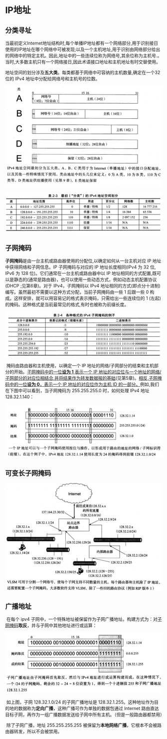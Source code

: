 # IP地址

## 分类寻址

​	当最初定义Intemet地址结构时,每个单播IP地址都有一个网络部分,用于识别接日使用的IP地址在哪个网络中可被发现;以及一个主机地址,用于识别由网络部分给出的网络中的特定主机。因此,地址中的一些连续位称为网络号,其余位称为主机号.。当时,大多数主机只有一个网络接日,因此术语接口地址和主机地址有时交替使用。

​	地址空间的划分涉及**五大类**。每类都基于网络中可容纳的主机数量,确定在一个32 位的 IPv4 地址中分配给网络号和主机号的位数。

![image-20250112162045113](markdownimage/image-20250112162045113.png)

![image-20250112162437280](markdownimage/image-20250112162437280.png)



## 子网掩码

​		**子网掩码**是由一台主机或路由器使用的分配位,以确定如何从一台主机对应 IP 地址中获得网络和子网信息。IP 子网掩码与对应的 IP 地址长度相同(IPv4 为 32 位, IPv6 为 128 位)。它们通常在一台主机或路由器中以 IP 地址相同的方式配置,既可以是静态的(通常是路由器)，也可以使用一些动态方式，例如动态主机配置协议(DHCP ;见第6章)。对于 IPv4，子网掩码以 IPv4 地址相同的方式(即点分十进制)编写。虽然最初不需要以这种方式分配，当前子网掩码由一些 1 后跟一些 0 构成。这样安排，就可以用容易记的格式表示掩码，只需给出一些连续位的 1 (左起)的掩码。这种格式是当前最常见的格式,有时也被称为前缀长度。

![image-20250112163754333](markdownimage/image-20250112163754333.png)

​		掩码由路由器和主机使用，以确定一个 IP 地址的网络/子网部分的结束和主机部分的开始。<u>子网掩码中的一位**设为 1** 表示一个 IP 地址的对应位与一个地址的网络/子网部分的对应位相结合,并将结果作为转发数据报的基础</u>(见第5章)。<u>相反,子网掩码中的一位**设为 0**，表示一个 IP 地址的对应位作为主机 ID 的一部分。</u>例如,我们在下图中可以看到，当子网掩码为 255.255.255.0 时，如何处理 IPv4 地址128.32.1.140：

![image-20250112164508407](markdownimage/image-20250112164508407.png)

## 可变长子网掩码

![image-20250112165321180](markdownimage/image-20250112165321180.png)



## 广播地址

​		在每个 ipv4 子网中，一个特殊地址被保留作为子网广播地址。构建方式为：对<u>子网掩码</u>**取反**，并与子网中其他地址进行或运算：

![image-20250114184714903](markdownimage/image-20250114184714903.png)

​		如上图，子网 128.32.1.0/24 的子网广播地址是 128.32.1.255。这种地址作为目的地的数据称为**定向广播**，这种广播可作为单独的数据包通过 Internet 路由直达目标子网，再作为一组广播数据发送给子网中所有主机。（但是一般路由器都禁用）

​		除了子网广播，地址 255.255.255.255 被保留为**本地网络广播**，它根本不会被路由器转发，所以不会被禁用。





























